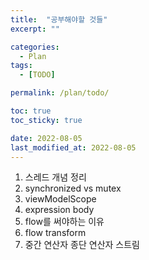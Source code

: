 ```yaml
---
title:  "공부해야할 것들"
excerpt: ""

categories:
  - Plan
tags:
  - [TODO]

permalink: /plan/todo/

toc: true
toc_sticky: true

date: 2022-08-05
last_modified_at: 2022-08-05
---
```

1. 스레드 개념 정리
2. synchronized vs mutex
3. viewModelScope
4. expression body
5. flow를 써야하는 이유
6. flow transform
7. 중간 연산자 종단 연산자 스트림